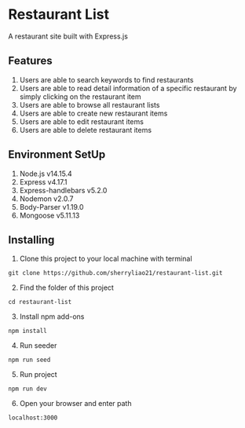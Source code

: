 # Restaurant List
A restaurant site built with Express.js 

## Features
1. Users are able to search keywords to find restaurants
2. Users are able to read detail information of a specific restaurant by simply clicking on the restaurant item
3. Users are able to browse all restaurant lists
4. Users are able to create new restaurant items
5. Users are able to edit restaurant items
6. Users are able to delete restaurant items

## Environment SetUp
1. Node.js v14.15.4
2. Express v4.17.1
3. Express-handlebars v5.2.0
4. Nodemon v2.0.7
5. Body-Parser v1.19.0
6. Mongoose v5.11.13

## Installing
1. Clone this project  to your local machine with terminal
```
git clone https://github.com/sherryliao21/restaurant-list.git
```
2. Find the folder of this project
```
cd restaurant-list
```
3. Install npm add-ons
```
npm install
```
4. Run seeder
```
npm run seed
```

5. Run project
```
npm run dev
```
6. Open your browser and enter path
```
localhost:3000
```